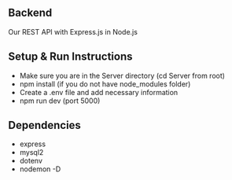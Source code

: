 ## Backend
Our REST API with Express.js in Node.js

## Setup & Run Instructions
- Make sure you are in the Server directory (cd Server from root)
- npm install (if you do not have node_modules folder)
- Create a .env file and add necessary information
- npm run dev (port 5000)

## Dependencies
- express
- mysql2
- dotenv
- nodemon -D